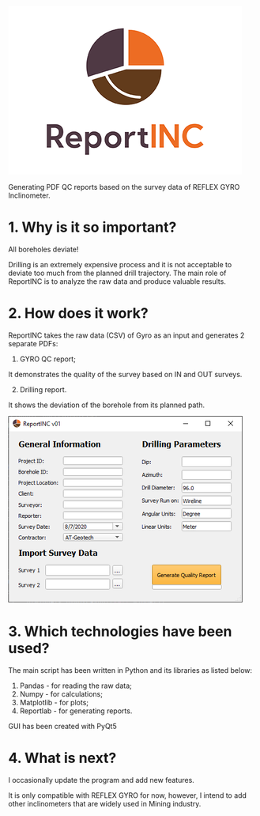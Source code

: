 ![](logo/reportinc-intro.png)

Generating PDF QC reports based on the survey data of REFLEX GYRO Inclinometer. 

# 1. Why is it so important?
All boreholes deviate!

Drilling is an extremely expensive process and it is not acceptable to deviate too much from the planned drill trajectory.
The main role of ReportINC is to analyze the raw data and produce valuable results.

# 2. How does it work?
ReportINC takes the raw data (CSV) of Gyro as an input and generates 2 separate PDFs:

1. GYRO QC report;

It demonstrates the quality of the survey based on IN and OUT surveys.

2. Drilling report.

It shows the deviation of the borehole from its planned path. 

![](logo/ReportINC_GUI.png)

# 3. Which technologies have been used?

The main script has been written in Python and its libraries as listed below:

1. Pandas - for reading the raw data;
2. Numpy - for calculations;
3. Matplotlib - for plots;
4. Reportlab - for generating reports.

GUI has been created with PyQt5

# 4. What is next?

I occasionally update the program and add new features.

It is only compatible with REFLEX GYRO for now, however, I intend to add other inclinometers that are widely used in Mining industry.


